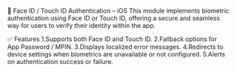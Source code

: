 🔐 Face ID / Touch ID Authentication – iOS
This module implements biometric authentication using Face ID or Touch ID, offering a secure and seamless way for users to verify their identity within the app.

✅ Features
1.Supports both Face ID and Touch ID.
2.Fallback options for App Password / MPIN.
3.Displays localized error messages.
4.Redirects to device settings when biometrics are unavailable or not configured.
5.Alerts on authentication success or failure.
